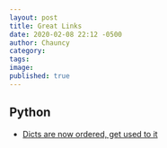 ```yaml
---
layout: post
title: Great Links
date: 2020-02-08 22:12 -0500
author: Chauncy
category: 
tags: 
image: 
published: true
---
```


## Python

- [Dicts are now ordered, get used to it](https://softwaremaniacs.org/blog/2020/02/05/dicts-ordered/en/)